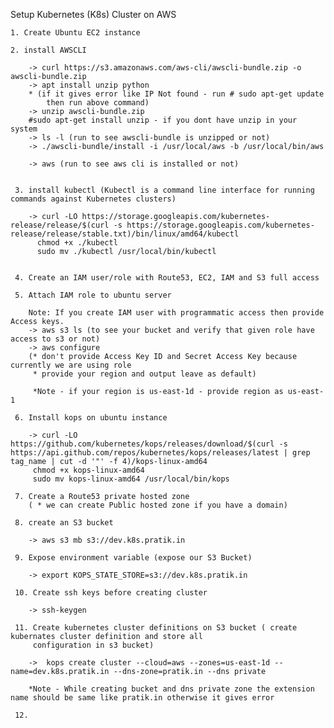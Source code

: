 Setup Kubernetes (K8s) Cluster on AWS

    1. Create Ubuntu EC2 instance
    
    2. install AWSCLI
        
        -> curl https://s3.amazonaws.com/aws-cli/awscli-bundle.zip -o awscli-bundle.zip
        -> apt install unzip python
        * (if it gives error like IP Not found - run # sudo apt-get update
            then run above command)
        -> unzip awscli-bundle.zip
        #sudo apt-get install unzip - if you dont have unzip in your system
        -> ls -l (run to see awscli-bundle is unzipped or not)
        -> ./awscli-bundle/install -i /usr/local/aws -b /usr/local/bin/aws
        
        -> aws (run to see aws cli is installed or not)
        
    
     3. install kubectl (Kubectl is a command line interface for running commands against Kubernetes clusters)
     
        -> curl -LO https://storage.googleapis.com/kubernetes-release/release/$(curl -s https://storage.googleapis.com/kubernetes-                   release/release/stable.txt)/bin/linux/amd64/kubectl
          chmod +x ./kubectl
          sudo mv ./kubectl /usr/local/bin/kubectl
          
          
     4. Create an IAM user/role with Route53, EC2, IAM and S3 full access
     
     5. Attach IAM role to ubuntu server
        
        Note: If you create IAM user with programmatic access then provide Access keys.
        -> aws s3 ls (to see your bucket and verify that given role have access to s3 or not)
        -> aws configure
        (* don't provide Access Key ID and Secret Access Key because currently we are using role
         * provide your region and output leave as default)
         
         *Note - if your region is us-east-1d - provide region as us-east-1
         
     6. Install kops on ubuntu instance 
     
        -> curl -LO https://github.com/kubernetes/kops/releases/download/$(curl -s                                                                https://api.github.com/repos/kubernetes/kops/releases/latest | grep tag_name | cut -d '"' -f 4)/kops-linux-amd64
         chmod +x kops-linux-amd64
         sudo mv kops-linux-amd64 /usr/local/bin/kops
         
     7. Create a Route53 private hosted zone
        ( * we can create Public hosted zone if you have a domain)

     8. create an S3 bucket
     
        -> aws s3 mb s3://dev.k8s.pratik.in
        
     9. Expose environment variable (expose our S3 Bucket)
     
        -> export KOPS_STATE_STORE=s3://dev.k8s.pratik.in
        
     10. Create ssh keys before creating cluster
        
        -> ssh-keygen
        
     11. Create kubernetes cluster definitions on S3 bucket ( create kubernates cluster definition and store all 
         configuration in s3 bucket)
     
        ->  kops create cluster --cloud=aws --zones=us-east-1d --name=dev.k8s.pratik.in --dns-zone=pratik.in --dns private
        
        *Note - While creating bucket and dns private zone the extension name should be same like pratik.in otherwise it gives error
        
     12. 

        
        
